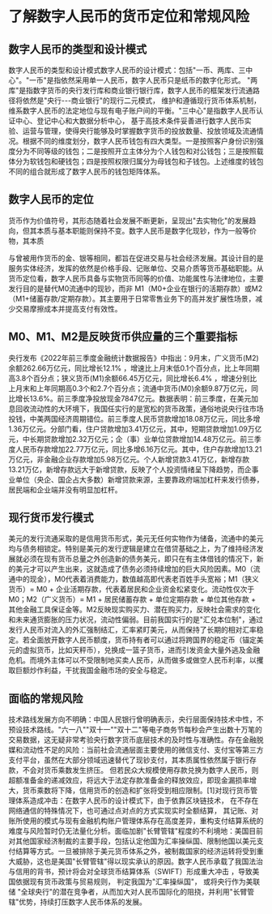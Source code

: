 # 了解数字人民币的货币定位和常规风险 

## 数字人民币的类型和设计模式

数字人民币的类型和设计模式数字人民币的设计模式：包括"一币、两库、三中心"。"一币"是指依然采用单一人民币，数字人民币只是纸币的数字化形式。
"两库"是指数字货币的央行发行库和商业银行银行库，数字人民币的框架发行流通路径将依然是"央行---商业银行"的现行二元模式，
维护和遵循现行货币体系机制，维系数字人民币的法定地位与现有电子账户间的平衡。"三中心"是指数字人民币认证中心、登记中心和大数据分析中心，
基于高技术条件妥善进行数字人民币实验、运营与管理，使得央行能够及时掌握数字货币的投放数量、投放领域及流通情况。根据不同的维度划分，数字人民币钱包有四大类型。一是按照客户身份识别强度分为不同等级的钱包；二是按照开立主体分为个人钱包和对公钱包；三是按照载体分为软钱包和硬钱包；四是按照权限归属分为母钱包和子钱包。上述维度的钱包不同的组合就形成了数字人民币的钱包矩阵体系。

## 数字人民币的定位

货币作为价值符号，其形态随着社会发展不断更新，呈现出"去实物化"的发展趋向，但其本质与基本职能则保持不变。数字人民币是数字化现钞，作为一般等价物，其本质

与曾被用作货币的金、银等相同，都旨在促进交易与社会经济发展。其设计目的是服务实体经济，发挥的依然是价格手段、记账单位、交易介质等货币基础职能。从货币定位看，数字人民币具备与实物货币同等的价值、功能属性与法律地位，主要发行目的是替代M0流通中的现钞，而非
M1（M0+企业在银行的活期存款）或M2（M1+储蓄存款/定期存款）。其主要用于日常零售业务下的高并发扩展性场景，减少交易摩擦成本并提高支付有效性。

## M0、M1、M2是反映货币供应量的三个重要指标

央行发布《2022年前三季度金融统计数据报告》中指出：9月末，广义货币(M2)余额262.66万亿元，同比增长12.1%
，增速比上月末低0.1个百分点，比上年同期高3.8个百分点；狭义货币(M1)余额66.45万亿元，同比增长6.4%
，增速分别比上月末和上年同期高0.3个和2.7个百分点；流通中货币(M0)余额9.87万亿元，同比增长13.6%。前三季度净投放现金7847亿元。数据表明：前三季度，在美元加息回收流动性的大环境下，我国任实行的是宽松的货币政策，通俗地说央行往市场投钱，中美两国经济周期错位。前三季度人民币贷款增加18.08万亿元，同比多增1.36万亿元。分部门看，住户贷款增加3.41万亿元，其中，短期贷款增加1.09万亿元，中长期贷款增加2.32万亿元；企（事）业单位贷款增加14.48万亿元。前三季度人民币存款增加22.77万亿元，同比多增6.16万亿元。其中，住户存款增加13.21万亿元，非金融企业存款增加5.98万亿元。个人新增贷款3.41万亿，新增存款13.21万亿，新增存款远大于新增贷款，反映了个人投资情绪呈下降趋势，而企事业单位（央企、国企占大多数）新增贷款来源，主要靠政府端加杠杆来发行债券，居民端和企业端并没有明显加杠杆。

## 现行货币发行模式

美元的发行流通采取的是信用货币形式，美元无任何实物作为储备，流通中的美元均与债务相锁定。特别是美元的发行逻辑是建立在借贷基础之上，为了维持经济发展就必须在现有货币总量之外创造新的债务美元，即只在有主体借钱的情况下，新的美元才可以产生出来，这就造成了债务必须持续增加的巨大风险因素。M0（流通中的现金），M0代表着消费能力，数值越高即代表老百姓手头宽裕；M1（狭义货币）=
M0 +
企业活期存款，代表着居民和企业资金松紧变化。流动性仅次于M0；M2（广义货币）=
M1 + 居民储蓄存款 + 单位定期存款 + 单位其他存款 +
其他金融工具保证金等。M2反映现实购买力、潜在购买力，反映社会需求的变化和未来通货膨胀的压力状况，流动性偏弱。目前我国实行的是"汇兑本位制"，通过发行人民币对流入的外汇强制结汇，汇率紧盯美元，从而保持了长期的相对汇率稳定。若全面放开数字人民币额度，货币持有者可以通过将跨国界的稳定币（锚定美元的虚拟货币，比如天秤币），兑换成一篮子货币，进而引发资金大量外逃及金融危机。而境外主体可以不受限制地买卖人民币，从而做多或做空人民币利率，以攫取巨额炒作利益，干扰我国金融市场的安全与稳定。

## 面临的常规风险

技术路线发展方向不明确：中国人民银行曾明确表示，央行层面保持技术中性，不预设技术路线。"六一八""双十一""双十二"等电子商务节每秒会产生出数十万笔的交易数据，这无疑非常考验央行数字货币底层技术的及时性与准确性。存在金融脱媒和流动性不足的风险：当前社会流通层面主要使用的微信支付、支付宝等第三方支付平台，虽然在大部分领域迅速替代了现钞支付，其本质属性依然属于银行存款，不会对货币乘数发生挤压。
但若民众大规模使用存款兑换为数字人民币，则超额准备金的递减效应，将远大于法定存款准备金的释放效应，即现金漏损率增大，货币乘数将下降，信用货币的创造和扩张将受到相应限制。\[1\]对现行货币管理体系造成冲击：在数字人民币的设计模式下，由于依靠区块链技术，
在不存在网络通信的特殊情况下，也可通过点对点的方式实现实时全额结算，
其记账、对账所使用的模式与现有金融机构账户管理体系存在高度差异，重构支付结算系统的难度与风险暂时仍无法量化分析。面临加剧"长臂管辖"程度的不利境地：美国目前对其他国家经济制裁的主要手段，包括认定他国为汇率操纵国、限制他国以美元支付结算等方式。一旦被排除于美元货币体系之外，被制裁国家的经济运转将受到重大威胁，这也是美国"长臂管辖"得以现实承认的原因。数字人民币承载了我国法治与信用的背书，预计将会对全球货币结算体系（SWIFT）形成重大冲击
，导致美国依据现有货币政策与贸易规则， 判定我国为"汇率操纵国"，
或将央行作为美联储
"全球央行"的潜在竞争者，从而加大对人民币国际化的阻挠，并利用"长臂管辖"优势，持续打压数字人民币体系的发展。
